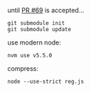 until [PR #69](https://github.com/Siorki/RegPack/pull/69) is accepted...

	git submodule init
	git submodule update

use modern node:

	nvm use v5.5.0

compress:

	node --use-strict reg.js